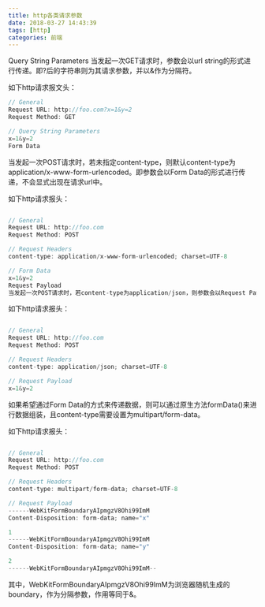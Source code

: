 ```yaml
---
title: http各类请求参数
date: 2018-03-27 14:43:39
tags: [http]
categories: 前端
---
```

Query String Parameters
当发起一次GET请求时，参数会以url string的形式进行传递。即?后的字符串则为其请求参数，并以&作为分隔符。

如下http请求报文头：
``` javascript
// General
Request URL: http://foo.com?x=1&y=2
Request Method: GET

// Query String Parameters
x=1&y=2
Form Data
```
当发起一次POST请求时，若未指定content-type，则默认content-type为application/x-www-form-urlencoded。即参数会以Form Data的形式进行传递，不会显式出现在请求url中。
<!--more-->
如下http请求报头：
``` javascript

// General
Request URL: http://foo.com
Request Method: POST

// Request Headers
content-type: application/x-www-form-urlencoded; charset=UTF-8

// Form Data
x=1&y=2
Request Payload
当发起一次POST请求时，若content-type为application/json，则参数会以Request Payload的形式进行传递（显然的，数据格式为JSON），不会显式出现在请求url中。
```
如下http请求报头：
``` javascript

// General
Request URL: http://foo.com
Request Method: POST

// Request Headers
content-type: application/json; charset=UTF-8

// Request Payload
x=1&y=2
```
如果希望通过Form Data的方式来传递数据，则可以通过原生方法formData()来进行数据组装，且content-type需要设置为multipart/form-data。

如下http请求报头：
``` javascript

// General
Request URL: http://foo.com
Request Method: POST

// Request Headers
content-type: multipart/form-data; charset=UTF-8

// Request Payload
------WebKitFormBoundaryAIpmgzV8Ohi99ImM
Content-Disposition: form-data; name="x"

1
------WebKitFormBoundaryAIpmgzV8Ohi99ImM
Content-Disposition: form-data; name="y"

2
------WebKitFormBoundaryAIpmgzV8Ohi99ImM--
```
其中，WebKitFormBoundaryAIpmgzV8Ohi99ImM为浏览器随机生成的boundary，作为分隔参数，作用等同于&。



